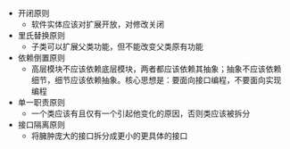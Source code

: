 - 开闭原则
  - 软件实体应该对扩展开放，对修改关闭
- 里氏替换原则
  - 子类可以扩展父类功能，但不能改变父类原有功能
- 依赖倒置原则
  - 高层模块不应该依赖底层模块，两者都应该依赖其抽象；抽象不应该依赖细节，细节应该依赖抽象。核心思想是：要面向接口编程，不要面向实现编程
- 单一职责原则
  - 一个类应该有且仅有一个引起他变化的原因，否则类应该被拆分
- 接口隔离原则
  - 将臃肿庞大的接口拆分成更小的更具体的接口